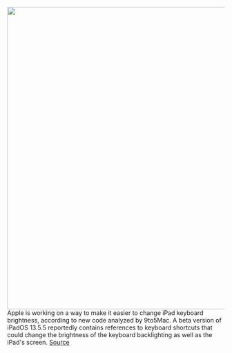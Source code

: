 <img src='https://cdn.vox-cdn.com/thumbor/quVMGl1N2VvWagPA3CIomKj2FYc=/0x0:2040x1360/1200x800/filters:focal(687x1034:1013x1360)/cdn.vox-cdn.com/uploads/chorus_image/image/66898188/vpavic_042017_3979_0054.0.jpg' width='700px' /><br/>
Apple is working on a way to make it easier to change iPad keyboard brightness, according to new code analyzed by 9to5Mac. A beta version of iPadOS 13.5.5 reportedly contains references to keyboard shortcuts that could change the brightness of the keyboard backlighting as well as the iPad's screen.
<a href='https://www.theverge.com/2020/6/5/21281334/apple-ipad-keyboard-brightness-shortcut'> Source <a/>